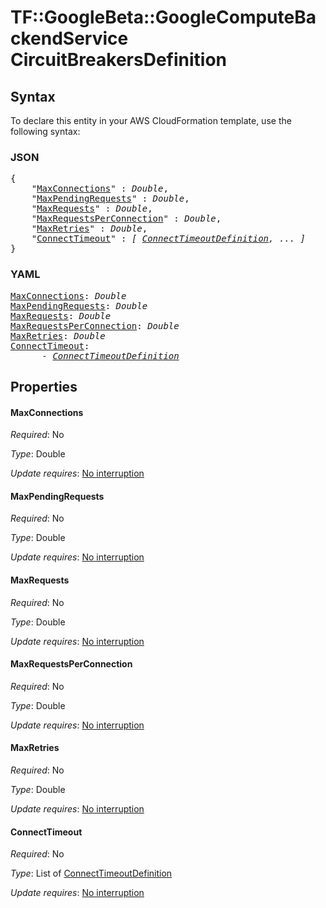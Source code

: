 # TF::GoogleBeta::GoogleComputeBackendService CircuitBreakersDefinition

## Syntax

To declare this entity in your AWS CloudFormation template, use the following syntax:

### JSON

<pre>
{
    "<a href="#maxconnections" title="MaxConnections">MaxConnections</a>" : <i>Double</i>,
    "<a href="#maxpendingrequests" title="MaxPendingRequests">MaxPendingRequests</a>" : <i>Double</i>,
    "<a href="#maxrequests" title="MaxRequests">MaxRequests</a>" : <i>Double</i>,
    "<a href="#maxrequestsperconnection" title="MaxRequestsPerConnection">MaxRequestsPerConnection</a>" : <i>Double</i>,
    "<a href="#maxretries" title="MaxRetries">MaxRetries</a>" : <i>Double</i>,
    "<a href="#connecttimeout" title="ConnectTimeout">ConnectTimeout</a>" : <i>[ <a href="connecttimeoutdefinition.md">ConnectTimeoutDefinition</a>, ... ]</i>
}
</pre>

### YAML

<pre>
<a href="#maxconnections" title="MaxConnections">MaxConnections</a>: <i>Double</i>
<a href="#maxpendingrequests" title="MaxPendingRequests">MaxPendingRequests</a>: <i>Double</i>
<a href="#maxrequests" title="MaxRequests">MaxRequests</a>: <i>Double</i>
<a href="#maxrequestsperconnection" title="MaxRequestsPerConnection">MaxRequestsPerConnection</a>: <i>Double</i>
<a href="#maxretries" title="MaxRetries">MaxRetries</a>: <i>Double</i>
<a href="#connecttimeout" title="ConnectTimeout">ConnectTimeout</a>: <i>
      - <a href="connecttimeoutdefinition.md">ConnectTimeoutDefinition</a></i>
</pre>

## Properties

#### MaxConnections

_Required_: No

_Type_: Double

_Update requires_: [No interruption](https://docs.aws.amazon.com/AWSCloudFormation/latest/UserGuide/using-cfn-updating-stacks-update-behaviors.html#update-no-interrupt)

#### MaxPendingRequests

_Required_: No

_Type_: Double

_Update requires_: [No interruption](https://docs.aws.amazon.com/AWSCloudFormation/latest/UserGuide/using-cfn-updating-stacks-update-behaviors.html#update-no-interrupt)

#### MaxRequests

_Required_: No

_Type_: Double

_Update requires_: [No interruption](https://docs.aws.amazon.com/AWSCloudFormation/latest/UserGuide/using-cfn-updating-stacks-update-behaviors.html#update-no-interrupt)

#### MaxRequestsPerConnection

_Required_: No

_Type_: Double

_Update requires_: [No interruption](https://docs.aws.amazon.com/AWSCloudFormation/latest/UserGuide/using-cfn-updating-stacks-update-behaviors.html#update-no-interrupt)

#### MaxRetries

_Required_: No

_Type_: Double

_Update requires_: [No interruption](https://docs.aws.amazon.com/AWSCloudFormation/latest/UserGuide/using-cfn-updating-stacks-update-behaviors.html#update-no-interrupt)

#### ConnectTimeout

_Required_: No

_Type_: List of <a href="connecttimeoutdefinition.md">ConnectTimeoutDefinition</a>

_Update requires_: [No interruption](https://docs.aws.amazon.com/AWSCloudFormation/latest/UserGuide/using-cfn-updating-stacks-update-behaviors.html#update-no-interrupt)

